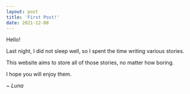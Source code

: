 ```yaml
---
layout: post
title: 'First Post!'
date: 2021-12-08
---
```


Hello!

Last night, I did not sleep well, so I spent the time writing
various stories.

This website aims to store all of those stories, no matter how
boring.

I hope you will enjoy them.

_~ Luna_
